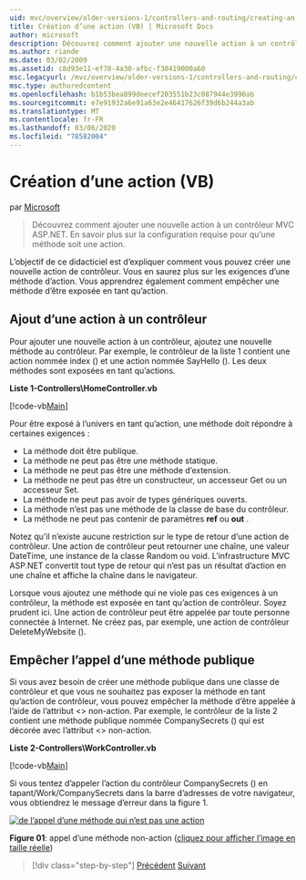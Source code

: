 ```yaml
---
uid: mvc/overview/older-versions-1/controllers-and-routing/creating-an-action-vb
title: Création d’une action (VB) | Microsoft Docs
author: microsoft
description: Découvrez comment ajouter une nouvelle action à un contrôleur MVC ASP.NET. En savoir plus sur la configuration requise pour qu’une méthode soit une action.
ms.author: riande
ms.date: 03/02/2009
ms.assetid: c8d93e11-ef78-4a30-afbc-f30419000a60
msc.legacyurl: /mvc/overview/older-versions-1/controllers-and-routing/creating-an-action-vb
msc.type: authoredcontent
ms.openlocfilehash: b1b53bea899deecef203551b23c087944e3990ab
ms.sourcegitcommit: e7e91932a6e91a63e2e46417626f39d6b244a3ab
ms.translationtype: MT
ms.contentlocale: fr-FR
ms.lasthandoff: 03/06/2020
ms.locfileid: "78582004"
---
```

# <a name="creating-an-action-vb"></a>Création d’une action (VB)

par [Microsoft](https://github.com/microsoft)

> Découvrez comment ajouter une nouvelle action à un contrôleur MVC ASP.NET. En savoir plus sur la configuration requise pour qu’une méthode soit une action.

L’objectif de ce didacticiel est d’expliquer comment vous pouvez créer une nouvelle action de contrôleur. Vous en saurez plus sur les exigences d’une méthode d’action. Vous apprendrez également comment empêcher une méthode d’être exposée en tant qu’action.

## <a name="adding-an-action-to-a-controller"></a>Ajout d’une action à un contrôleur

Pour ajouter une nouvelle action à un contrôleur, ajoutez une nouvelle méthode au contrôleur. Par exemple, le contrôleur de la liste 1 contient une action nommée index () et une action nommée SayHello (). Les deux méthodes sont exposées en tant qu’actions.

**Liste 1-Controllers\HomeController.vb**

[!code-vb[Main](creating-an-action-vb/samples/sample1.vb)]

Pour être exposé à l’univers en tant qu’action, une méthode doit répondre à certaines exigences :

- La méthode doit être publique.
- La méthode ne peut pas être une méthode statique.
- La méthode ne peut pas être une méthode d’extension.
- La méthode ne peut pas être un constructeur, un accesseur Get ou un accesseur Set.
- La méthode ne peut pas avoir de types génériques ouverts.
- La méthode n’est pas une méthode de la classe de base du contrôleur.
- La méthode ne peut pas contenir de paramètres **ref** ou **out** .

Notez qu’il n’existe aucune restriction sur le type de retour d’une action de contrôleur. Une action de contrôleur peut retourner une chaîne, une valeur DateTime, une instance de la classe Random ou void. L’infrastructure MVC ASP.NET convertit tout type de retour qui n’est pas un résultat d’action en une chaîne et affiche la chaîne dans le navigateur.

Lorsque vous ajoutez une méthode qui ne viole pas ces exigences à un contrôleur, la méthode est exposée en tant qu’action de contrôleur. Soyez prudent ici. Une action de contrôleur peut être appelée par toute personne connectée à Internet. Ne créez pas, par exemple, une action de contrôleur DeleteMyWebsite ().

## <a name="preventing-a-public-method-from-being-invoked"></a>Empêcher l’appel d’une méthode publique

Si vous avez besoin de créer une méthode publique dans une classe de contrôleur et que vous ne souhaitez pas exposer la méthode en tant qu’action de contrôleur, vous pouvez empêcher la méthode d’être appelée à l’aide de l’attribut &lt;&gt; non-action. Par exemple, le contrôleur de la liste 2 contient une méthode publique nommée CompanySecrets () qui est décorée avec l’attribut &lt;&gt; non-action.

**Liste 2-Controllers\WorkController.vb**

[!code-vb[Main](creating-an-action-vb/samples/sample2.vb)]

Si vous tentez d’appeler l’action du contrôleur CompanySecrets () en tapant/Work/CompanySecrets dans la barre d’adresses de votre navigateur, vous obtiendrez le message d’erreur dans la figure 1.

[![de l’appel d’une méthode qui n’est pas une action](creating-an-action-vb/_static/image1.jpg)](creating-an-action-vb/_static/image1.png)

**Figure 01**: appel d’une méthode non-action ([cliquez pour afficher l’image en taille réelle](creating-an-action-vb/_static/image2.png))

> [!div class="step-by-step"]
> [Précédent](creating-a-controller-vb.md)
> [Suivant](aspnet-mvc-controllers-overview-cs.md)
